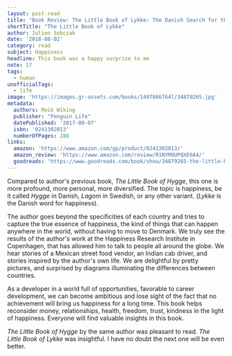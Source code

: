 ```yaml
---
layout: post-read
title: "Book Review: The Little Book of Lykke: The Danish Search for the World's Happiest People"
shortTitle: "The Little Book of Lykke"
author: Julien Sobczak
date: '2018-08-02'
category: read
subject: Happiness
headline: This book was a happy surprise to me
note: 17
tags:
  - human
unofficialTags:
  - life
image: 'https://images.gr-assets.com/books/1497866764l/34879265.jpg'
metadata:
  authors: Meik Wiking
  publisher: "Penguin Life"
  datePublished: '2017-09-07'
  isbn: '0241302013'
  numberOfPages: 288
links:
  amazon: 'https://www.amazon.com/gp/product/0241302013/'
  amazon_review: 'https://www.amazon.com/review/R1NYM0UPQXE6A4/'
  goodreads: 'https://www.goodreads.com/book/show/34879265-the-little-book-of-lykke'
---
```


Compared to author's previous book, *The Little Book of Hygge*, this one is more profound, more personal, more diversified. The topic is happiness, be it called *Hygge* in Danish, *Lagom* in Swedish, or any other variant. (*Lykke* is the Danish word for happiness).

The author goes beyond the specificities of each country and tries to capture the true essence of happiness, the kind of things that can happen anywhere in the world, without having to move to Denmark. We truly see the results of the author's work at the Happiness Research Institute in Copenhagen, that has allowed him to talk to people all around the globe. We hear stories of a Mexican street food vendor, an Indian cab driver, and stories inspired by the author's own life. We are delightful by pretty pictures, and surprised by diagrams illuminating the differences between countries.

As a developer in a world full of opportunities, favorable to career development, we can become ambitious and lose sight of the fact that no achievement will bring us happiness for a long time. This book helps reconsider money, relationships, health, freedom, trust, kindness in the light of happiness. Everyone will find valuable insights in this book.

*The Little Book of Hygge* by the same author was pleasant to read. *The Little Book of Lykke* was insightful. I have no doubt the next one will be even better.



